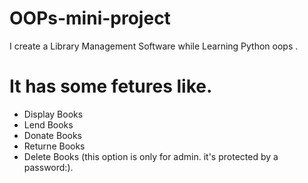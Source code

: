 # OOPs-mini-project
 I create a Library Management Software while Learning Python oops .

# It has some fetures like.

* Display Books
* Lend Books
* Donate Books
* Returne Books
* Delete Books (this option is only for admin. it's protected by a password:).
